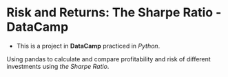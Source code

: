 # Risk and Returns: The Sharpe Ratio - DataCamp
- This is a project in **DataCamp** practiced in *Python*.

Using pandas to calculate and compare profitability and risk of different investments using *the Sharpe Ratio*.
